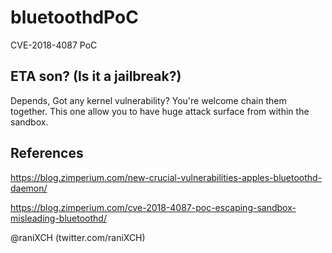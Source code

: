 # bluetoothdPoC

CVE-2018-4087 PoC

## ETA son? (Is it a jailbreak?)

Depends, Got any kernel vulnerability? You're welcome chain them together. This one allow you to have huge attack surface from within the sandbox.


## References

https://blog.zimperium.com/new-crucial-vulnerabilities-apples-bluetoothd-daemon/

https://blog.zimperium.com/cve-2018-4087-poc-escaping-sandbox-misleading-bluetoothd/


@raniXCH (twitter.com/raniXCH)
